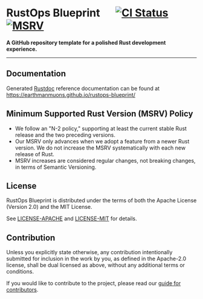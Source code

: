 # RustOps Blueprint &emsp; [![CI Status]][actions] [![MSRV]][rust-version]

[CI Status]:
  https://img.shields.io/github/actions/workflow/status/EarthmanMuons/rustops-blueprint/rust.yml?event=merge_group&label=CI&logo=github
[actions]:
  https://github.com/EarthmanMuons/rustops-blueprint/actions?query=event%3Amerge_group
[MSRV]: https://img.shields.io/badge/MSRV-1.64-blue
[rust-version]:
  https://doc.rust-lang.org/cargo/reference/manifest.html#the-rust-version-field

**A GitHub repository template for a polished Rust development experience.**

---

## Documentation

Generated [Rustdoc][] reference documentation can be found at
<https://earthmanmuons.github.io/rustops-blueprint/>

[Rustdoc]: https://doc.rust-lang.org/stable/rustdoc/

## Minimum Supported Rust Version (MSRV) Policy

- We follow an "N-2 policy," supporting at least the current stable Rust release
  and the two preceding versions.
- Our MSRV only advances when we adopt a feature from a newer Rust version. We
  do not increase the MSRV systematically with each new release of Rust.
- MSRV increases are considered regular changes, not breaking changes, in terms
  of Semantic Versioning.

## License

RustOps Blueprint is distributed under the terms of both the Apache License
(Version 2.0) and the MIT License.

See [LICENSE-APACHE](LICENSE-APACHE) and [LICENSE-MIT](LICENSE-MIT) for details.

## Contribution

Unless you explicitly state otherwise, any contribution intentionally submitted
for inclusion in the work by you, as defined in the Apache-2.0 license, shall be
dual licensed as above, without any additional terms or conditions.

If you would like to contribute to the project, please read our
[guide for contributors](CONTRIBUTING.md).
